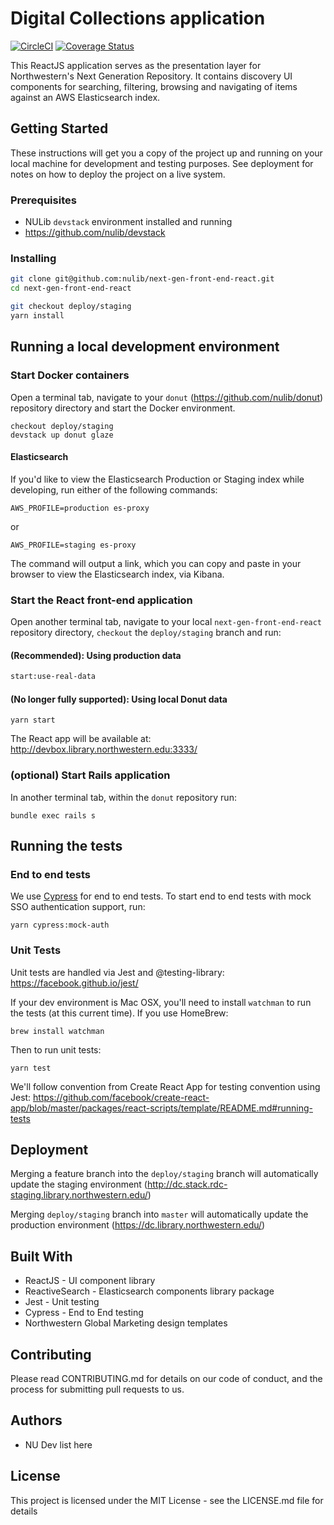 # Digital Collections application

[![CircleCI](https://circleci.com/gh/nulib/next-gen-front-end-react.svg?style=svg)](https://circleci.com/gh/nulib/next-gen-front-end-react) [![Coverage Status](https://coveralls.io/repos/github/nulib/next-gen-front-end-react/badge.svg?branch=deploy/staging)](https://coveralls.io/github/nulib/next-gen-front-end-react?branch=deploy/staging)

This ReactJS application serves as the presentation layer for Northwestern's Next Generation Repository. It contains discovery UI components for searching, filtering, browsing and navigating of items against an AWS Elasticsearch index.

## Getting Started

These instructions will get you a copy of the project up and running on your local machine for development and testing purposes. See deployment for notes on how to deploy the project on a live system.

### Prerequisites

- NULib `devstack` environment installed and running
- https://github.com/nulib/devstack

### Installing

```bash
git clone git@github.com:nulib/next-gen-front-end-react.git
cd next-gen-front-end-react

git checkout deploy/staging
yarn install
```

## Running a local development environment

### Start Docker containers

Open a terminal tab, navigate to your `donut` (https://github.com/nulib/donut) repository directory and start the Docker environment.

```
checkout deploy/staging
devstack up donut glaze
```

#### Elasticsearch

If you'd like to view the Elasticsearch Production or Staging index while developing, run either of the following commands:

```
AWS_PROFILE=production es-proxy
```

or

```
AWS_PROFILE=staging es-proxy
```

The command will output a link, which you can copy and paste in your browser to view the Elasticsearch index, via Kibana.

### Start the React front-end application

Open another terminal tab, navigate to your local `next-gen-front-end-react` repository directory, `checkout` the `deploy/staging` branch and run:

#### (Recommended): Using production data

```bash
start:use-real-data
```

#### (No longer fully supported): Using local Donut data

```
yarn start
```

The React app will be available at: http://devbox.library.northwestern.edu:3333/

### (optional) Start Rails application

In another terminal tab, within the `donut` repository run:

```
bundle exec rails s
```

## Running the tests

### End to end tests

We use [Cypress](https://www.cypress.io/) for end to end tests. To start end to end tests with mock SSO authentication support, run:

```
yarn cypress:mock-auth
```

### Unit Tests

Unit tests are handled via Jest and @testing-library:
https://facebook.github.io/jest/

If your dev environment is Mac OSX, you'll need to install `watchman` to run the tests (at this current time). If you use HomeBrew:

```
brew install watchman
```

Then to run unit tests:

```
yarn test
```

We'll follow convention from Create React App for testing convention using Jest:
https://github.com/facebook/create-react-app/blob/master/packages/react-scripts/template/README.md#running-tests

## Deployment

Merging a feature branch into the `deploy/staging` branch will automatically update the staging environment (http://dc.stack.rdc-staging.library.northwestern.edu/)

Merging `deploy/staging` branch into `master` will automatically update the production environment (https://dc.library.northwestern.edu/)

## Built With

- ReactJS - UI component library
- ReactiveSearch - Elasticsearch components library package
- Jest - Unit testing
- Cypress - End to End testing
- Northwestern Global Marketing design templates

## Contributing

Please read CONTRIBUTING.md for details on our code of conduct, and the process for submitting pull requests to us.

## Authors

- NU Dev list here

## License

This project is licensed under the MIT License - see the LICENSE.md file for details
